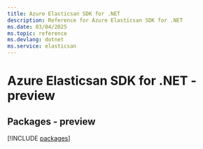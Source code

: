 ```yaml
---
title: Azure Elasticsan SDK for .NET
description: Reference for Azure Elasticsan SDK for .NET
ms.date: 03/04/2025
ms.topic: reference
ms.devlang: dotnet
ms.service: elasticsan
---
```

# Azure Elasticsan SDK for .NET - preview
## Packages - preview
[!INCLUDE [packages](elasticsan-index.md)]
